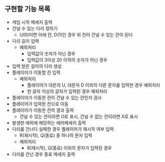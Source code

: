 
## 구현할 기능 목록
- 게임 시작 메세지 출력
- 건널 수 있는 다리 정하기
  - U(0)이면 아래 칸, D(1)인 경우 위 칸이 건널 수 있는 칸이 된다
- 다리 길이 입력
  - 예외처리
    - 입력값이 숫자가 아닌 경우
    - 입력값이 3이상 20 이하의 숫자가 아닌 경우
- 입력 받은 길이의 다리 생성
- 플레이어가 이동할 칸 입력
  - 예외처리
    - 플레이어가 대문자 U, 대문자 D 이외의 다른 문자를 입력한 경우 예외처리
    - 한 글자 이상의 글자가 입력된 경우 예외처리
- 플레이어가 이동한 칸이 건널 수 있는 칸인지 검사
- 플레이어가 입력한 칸으로 이동
- 플레이어가 이동한 칸의 결과 출력
  - 건널 수 있는 칸이라면 O로 표시, 건널 수 없는 칸이라면 X로 표시
- 발생한 예외에 해당하는 에러메세지 출력
- 다리를 건너다 실패한 경우 플레이어가 재시작 여부 입력
  - R(재시작), Q(종료) 중 하나의 문자 입력
  - 예외처리
    - R(재시작), Q(종료) 이외의 문자가 입력된 경우
- 다리를 건넌 경우 종료 메세지 출력